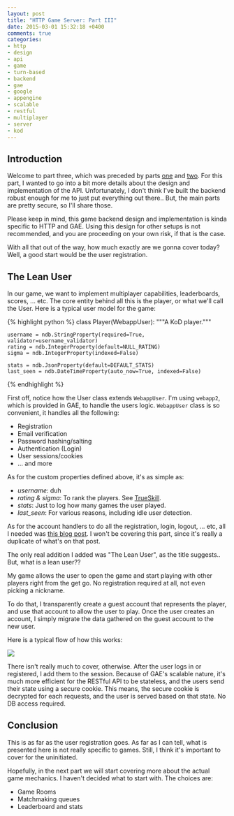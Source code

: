 ```yaml
---
layout: post
title: "HTTP Game Server: Part III"
date: 2015-03-01 15:32:18 +0400
comments: true
categories: 
- http
- design
- api
- game
- turn-based
- backend
- gae
- google
- appengine
- scalable
- restful
- multiplayer
- server
- kod
---
```


## Introduction

Welcome to part three, which was preceded by parts [one](http://mazyod.com/blog/2015/02/17/http-game-server-part-i/) and [two](http://mazyod.com/blog/2015/02/24/http-game-server-part-ii/). For this part, I wanted to go into a bit more details about the design and implementation of the API. Unfortunately, I don't think I've built the backend robust enough for me to just put everything out there.. But, the main parts are pretty secure, so I'll share those.

Please keep in mind, this game backend design and implementation is kinda specific to HTTP and GAE. Using this design for other setups is not recommended, and you are proceeding on your own risk, if that is the case.

With all that out of the way, how much exactly are we gonna cover today? Well, a good start would be the user registration.

## The Lean User

In our game, we want to implement multiplayer capabilities, leaderboards, scores, ... etc. The core entity behind all this is the player, or what we'll call the User. Here is a typical user model for the game:

{% highlight python %}
class Player(WebappUser):
    """A KoD player."""

    username = ndb.StringProperty(required=True, validator=username_validator)
    rating = ndb.IntegerProperty(default=NULL_RATING)
    sigma = ndb.IntegerProperty(indexed=False)

    stats = ndb.JsonProperty(default=DEFAULT_STATS)
    last_seen = ndb.DateTimeProperty(auto_now=True, indexed=False)
{% endhighlight %}

First off, notice how the User class extends `WebappUser`. I'm using `webapp2`, which is provided in GAE, to handle the users logic. `WebappUser` class is so convenient, it handles all the following:

+ Registration
+ Email verification
+ Password hashing/salting
+ Authentication (Login)
+ User sessions/cookies
+ ... and more

As for the custom properties defined above, it's as simple as:

+ *username*: duh
+ *rating & sigma*: To rank the players. See [TrueSkill](http://trueskill.org/).
+ *stats*: Just to log how many games the user played.
+ *last_seen*: For various reasons, including idle user detection.

As for the account handlers to do all the registration, login, logout, ... etc, all I needed was [this blog post](http://blog.abahgat.com/2013/01/07/user-authentication-with-webapp2-on-google-app-engine/). I won't be covering this part, since it's really a duplicate of what's on that post.

The only real addition I added was "The Lean User", as the title suggests.. But, what is a lean user??

My game allows the user to open the game and start playing with other players right from the get go. No registration required at all, not even picking a nickname. 

To do that, I transparently create a guest account that represents the player, and use that account to allow the user to play. Once the user creates an account, I simply migrate the data gathered on the guest account to the new user.

Here is a typical flow of how this works:

![](http://mazyod.com/images/backend-diagram.png)

There isn't really much to cover, otherwise. After the user logs in or registered, I add them to the session. Because of GAE's scalable nature, it's much more efficient for the RESTful API to be stateless, and the users send their state using a secure cookie. This means, the secure cookie is decrypted for each requests, and the user is served based on that state. No DB access required.

## Conclusion

This is as far as the user registration goes. As far as I can tell, what is presented here is not really specific to games. Still, I think it's important to cover for the uninitiated.

Hopefully, in the next part we will start covering more about the actual game mechanics. I haven't decided what to start with. The choices are:

+ Game Rooms
+ Matchmaking queues
+ Leaderboard and stats

